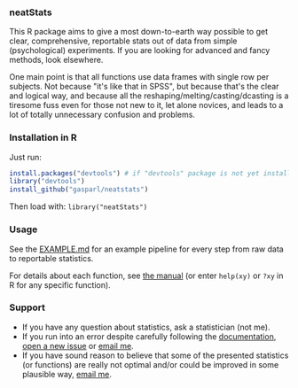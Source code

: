 ### neatStats

This R package aims to give a most down-to-earth way possible to get clear, comprehensive, reportable stats out of data from simple (psychological) experiments. If you are looking for advanced and fancy methods, look elsewhere.

One main point is that all functions use data frames with single row per subjects. Not because "it's like that in SPSS", but because that's the clear and logical way, and because all the reshaping/melting/casting/dcasting is a tiresome fuss even for those not new to it, let alone novices, and leads to a lot of totally unnecessary confusion and problems.

### Installation in R

Just run:

```R
install.packages("devtools") # if "devtools" package is not yet installed
library("devtools")
install_github("gasparl/neatstats")
```

Then load with: `library("neatStats")`

### Usage

See the [EXAMPLE.md](https://github.com/gasparl/neatstats/blob/master/EXAMPLE.md "EXAMPLE.md") for an example pipeline for every step from raw data to reportable statistics.

For details about each function, see [the manual](https://github.com/gasparl/neatstats/blob/master/neatStats.pdf "neatStats.pdf") (or enter `help(xy)` or `?xy` in R for any specific function).

### Support

* If you have any question about statistics, ask a statistician (not me).
* If you run into an error despite carefully following the [documentation](https://github.com/gasparl/neatstats/blob/master/neatStats.pdf "neatStats.pdf"), [open a new issue](https://github.com/gasparl/neatstats/issues "Issues") or [email me](mailto:lkcsgaspar@gmail.com).
* If you have sound reason to believe that some of the presented statistics (or functions) are really not optimal and/or could be improved in some plausible way, [email me](mailto:lkcsgaspar@gmail.com).